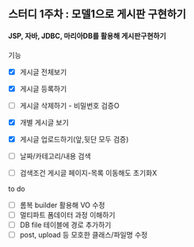## 스터디 1주차  : 모델1으로 게시판 구현하기

#### JSP, 자바, JDBC, 마리아DB를 활용해 게시판구현하기

기능

- [x] 게시글 전체보기
- [x] 게시글 등록하기
- [ ] 게시글 삭제하기 - 비밀번호 검증O
- [x] 개별 게시글 보기
- [x] 게시글 업로드하기(앞,뒷단 모두 검증)
- [ ] 날짜/카테고리/내용 검색
- [ ] 검색조건 게시글 페이지-목록 이동해도 초기화X



to do

- [ ] 롬복 builder 활용해 VO 수정 
- [ ] 멀티파트 폼데이터 과정 이해하기
- [ ] DB file 테이블에 경로 추가하기
- [ ] post, upload 등 모호한 클래스/파일명 수정
